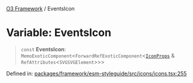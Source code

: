[O3 Framework](../API.md) / EventsIcon

# Variable: EventsIcon

> `const` **EventsIcon**: `MemoExoticComponent`\<`ForwardRefExoticComponent`\<[`IconProps`](../type-aliases/IconProps.md) & `RefAttributes`\<`SVGSVGElement`\>\>\>

Defined in: [packages/framework/esm-styleguide/src/icons/icons.tsx:255](https://github.com/its-kios09/openmrs-esm-core/blob/main/packages/framework/esm-styleguide/src/icons/icons.tsx#L255)
